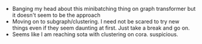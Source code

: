 * Banging my head about this minibatching thing on graph transformer but it doesn't seem to be the approach
* Moving on to subgraph/clustering. I need not be scared to try new things even if they seem daunting at first. Just take a break and go on.
* Seems like I am reaching sota with clustering on cora. suspicious.